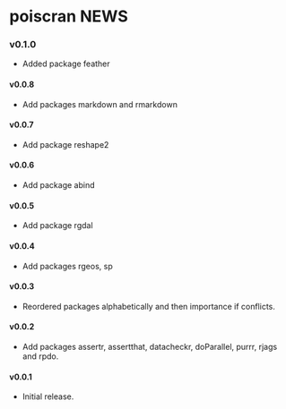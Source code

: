 # poiscran NEWS

### v0.1.0

- Added package feather

#### v0.0.8

- Add packages markdown and rmarkdown

#### v0.0.7

- Add package reshape2

#### v0.0.6

- Add package abind

#### v0.0.5

- Add package rgdal

#### v0.0.4
 
- Add packages rgeos, sp

#### v0.0.3
 
- Reordered packages alphabetically and then importance if conflicts.

#### v0.0.2

- Add packages assertr, assertthat, datacheckr, doParallel, purrr, rjags and rpdo.
    
#### v0.0.1

- Initial release.
